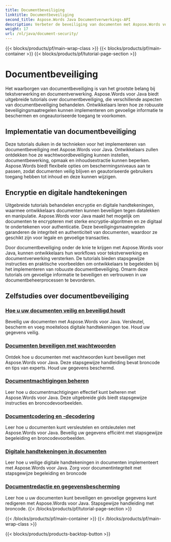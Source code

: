```yaml
---
title: Documentbeveiliging
linktitle: Documentbeveiliging
second_title: Aspose.Words Java Documentverwerkings-API
description: Verbeter de beveiliging van documenten met Aspose.Words voor Java! Implementeer bescherming, encryptie en digitale handtekeningen voor robuuste gegevensbeveiliging.
weight: 17
url: /nl/java/document-security/
---
```


{{< blocks/products/pf/main-wrap-class >}}
{{< blocks/products/pf/main-container >}}
{{< blocks/products/pf/tutorial-page-section >}}

# Documentbeveiliging


Het waarborgen van documentbeveiliging is van het grootste belang bij tekstverwerking en documentverwerking. Aspose.Words voor Java biedt uitgebreide tutorials over documentbeveiliging, die verschillende aspecten van documentbeveiliging behandelen. Ontwikkelaars leren hoe ze robuuste beveiligingsmaatregelen kunnen implementeren om gevoelige informatie te beschermen en ongeautoriseerde toegang te voorkomen.

## Implementatie van documentbeveiliging

Deze tutorials duiken in de technieken voor het implementeren van documentbeveiliging met Aspose.Words voor Java. Ontwikkelaars zullen ontdekken hoe ze wachtwoordbeveiliging kunnen instellen, documentbewerking, opmaak en inhoudsextractie kunnen beperken. Aspose.Words biedt flexibele opties om beschermingsniveaus aan te passen, zodat documenten veilig blijven en geautoriseerde gebruikers toegang hebben tot inhoud en deze kunnen wijzigen.

## Encryptie en digitale handtekeningen

Uitgebreide tutorials behandelen encryptie en digitale handtekeningen, waarmee ontwikkelaars documenten kunnen beveiligen tegen datalekken en manipulatie. Aspose.Words voor Java maakt het mogelijk om documenten te encrypteren met sterke encryptie-algoritmen en ze digitaal te ondertekenen voor authenticatie. Deze beveiligingsmaatregelen garanderen de integriteit en authenticiteit van documenten, waardoor ze geschikt zijn voor legale en gevoelige transacties.

Door documentbeveiliging onder de knie te krijgen met Aspose.Words voor Java, kunnen ontwikkelaars hun workflows voor tekstverwerking en documentverwerking versterken. De tutorials bieden stapsgewijze instructies en praktische voorbeelden om ontwikkelaars te begeleiden bij het implementeren van robuuste documentbeveiliging. Omarm deze tutorials om gevoelige informatie te beveiligen en vertrouwen in uw documentbeheerprocessen te bevorderen.

## Zelfstudies over documentbeveiliging
### [Hoe u uw documenten veilig en beveiligd houdt](./keep-documents-safe-secure/)
Beveilig uw documenten met Aspose.Words voor Java. Versleutel, bescherm en voeg moeiteloos digitale handtekeningen toe. Houd uw gegevens veilig.
### [Documenten beveiligen met wachtwoorden](./securing-documents-passwords/)
Ontdek hoe u documenten met wachtwoorden kunt beveiligen met Aspose.Words voor Java. Deze stapsgewijze handleiding bevat broncode en tips van experts. Houd uw gegevens beschermd.
### [Documentmachtigingen beheren](./managing-document-permissions/)
Leer hoe u documentmachtigingen effectief kunt beheren met Aspose.Words voor Java. Deze uitgebreide gids biedt stapsgewijze instructies en broncodevoorbeelden.
### [Documentcodering en -decodering](./document-encryption-decryption/)
Leer hoe u documenten kunt versleutelen en ontsleutelen met Aspose.Words voor Java. Beveilig uw gegevens efficiënt met stapsgewijze begeleiding en broncodevoorbeelden.
### [Digitale handtekeningen in documenten](./digital-signatures-in-documents/)
Leer hoe u veilige digitale handtekeningen in documenten implementeert met Aspose.Words voor Java. Zorg voor documentintegriteit met stapsgewijze begeleiding en broncode
### [Documentredactie en gegevensbescherming](./document-redaction-data-protection/)
Leer hoe u uw documenten kunt beveiligen en gevoelige gegevens kunt redigeren met Aspose.Words voor Java. Stapsgewijze handleiding met broncode.
{{< /blocks/products/pf/tutorial-page-section >}}

{{< /blocks/products/pf/main-container >}}
{{< /blocks/products/pf/main-wrap-class >}}

{{< blocks/products/products-backtop-button >}}
